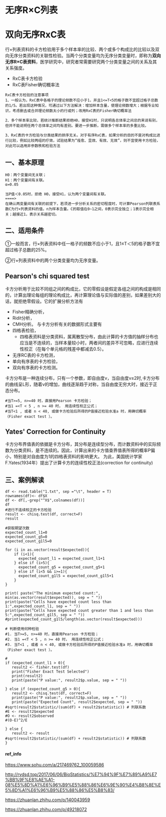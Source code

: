 # 无序R×C列表

# 双向无序RxC表
行×列表资料的卡方检验用于多个样本率的比较、两个或多个构成比的比较以及双向无序分类资料的关联性检验。当两个分类变量均为无序分类变量时，即称为**双向无序R×C表资料**，医学研究中，研究者常需要研究两个分类变量之间的关系及其关系强度。
+ RxC表卡方检验
+ RxC表Fisher确切概率法

```
RxC表卡方检验的注意事项
1、一般认为，RxC表中各格子的理论频数不应小于1，并且1<=T<5的格子数不宜超过格子总数的1/5。若出现这种情况，可通过以下方法解决：增加样本含量，使理论频数增大；根据专业知识，考虑删去或合并理论频数太小的行或列；改用RxC表的Fisher确切概率法

2、多个样本率比较，若统计推断结果拒绝H0，接受H1时，只说明各总体率之间总的来说有别，但并不能说明任两个总体率之间均有差别。要进一步推断，需做多个样本率的多重比较。

3、RxC表的卡方检验与分类结果的排序无关。对于有序RxC表，如果分析的目的不是对构成比进行比较，例如比较两组的疗效，试验结果为“痊愈、显效、有效、无效”，则不宜使用卡方检验，对此可以选用非参数秩和检验方法

```
## 一、基本原理
```
H0：两个变量间无关联；
H1：两个变量间有关联。
α=0.05
```
```
当P值＜0.05时，拒绝 H0，接受H1，认为两个变量间有关联。
====>
在确认两变量间有关联的前提下，若须进一步分析关系的密切程度时，可计算Pearson列联表系数C为行×列表资料的值，n为样本含量。C的取值在0~1之间，0表示完全独立；1表示完全相关；越接近1，表示关系越密切。
```

## 二、适用条件

①一般而言，行×列表资料中任一格子的频数不应小于1，且1≤T＜5的格子数不宜超过格子总数的25%。

②行×列表资料中的两个分类变量均为无序变量。


## Pearson's chi squared test
卡方分析用于比较不同组之间的构成比，它的零假设是假定各组之间的构成是相同的，计算出理论每组的理论构成比，再计算理论值与实际值的差别，如果差别大的话，就拒绝零假设。它的扩展分析方法有
- Fisher精确分析，
- Ridit分析，
- CMH分析。
与卡方分析有关的数据形式主要有
- 四格表检验，
  - 四格表资料是分类资料，属离散型分布，由此计算的卡方值的抽样分布也应当是不连续的，当样本量较小时，两者间的差异不可忽略，应进行连续性校正（在每个单元格的残差中都减去0.5）。
- 无序RC表的卡方检测，
- 单向有序表的卡方检验，
- 双向有序表的卡方检测。

卡方分布是一种连续分布，只有一个参数，即自由度ν，当自由度ν≤2时,卡方分布的曲线呈L形，随着ν的增加，曲线逐渐趋于对称，当自由度无穷大时，接近于正态分布。

```
#当T>=5, n>=40 时，直接用Pearson 卡方检验；
#当1 =<T < 5 , n >= 40 时， 用连续性校正公式；
#当T<1 , 或者 n < 40, 或做卡方检验后所得的P值接近检验水准a 时，用确切概率（Fisher exact test ）。
```

## Yates' Correction for Continuity
卡方分布界值表的依据是卡方分布，其分布是连续型分布，而计数资料中的实际频数为分类资料，是不连续的。因此，计算出来的卡方值查界值表所得的概率P偏小，特别是对自由度为1的四格表资料的影响更大。 为此，美国统计学家F.Yates(1934年）提出了计算卡方的连续性校正法(correction for continuity)


## 三、案例解读
```
df <- read.table("1.txt", sep ="\t", header = T)
rownames(df)<- df$X
df <- df[,-grep("^X$",colnames(df))]
df
#进行不连续校正的卡方检验
result <- chisq.test(df, correct=F)
result

#获取期望次数
expected_count_l1=0
expected_count_g5=0
expected_count_g1l5=0

for (i in as.vector(result$expected)){
    if (i<1){
      expected_count_l1 = expected_count_l1+1
    } else if (i>5){
      expected_count_g5 = expected_count_g5+1
    } else if (i<5 && i>=1){
      expected_count_g1l5 = expected_count_g1l5+1
    }
}

print( paste("The minimum expected count:", min(as.vector(result$expected)), sep = " "))
print(paste("Cells have expected count less than 1:",expected_count_l1, sep = " "))
print(paste("Cells have expected count greater than 1 and less than 5:",expected_count_g1l5, sep = " "))
#print(expected_count_g1l5/length(as.vector(result$expected)))

# 判断使用何种检验
#1. 当T>=5, n>=40 时，直接用Pearson 卡方检验；
#2. 当1 =<T < 5 , n >= 40 时， 用连续性校正公式；
#3. 当T<1 , 或者 n < 40, 或做卡方检验后所得的P值接近检验水准a 时，用确切概率（Fisher exact test ）。

#
if (expected_count_l1 > 0){
   result2 <- fisher.test(df)
   print("Fisher Exact Test Selected")
   print(result2)
   print(paste("P value:", result2$p.value, sep = " "))

} else if (expected_count_g5 > 0){
   result2 <- chisq.test(df, correct=F)
   print(paste("P value:", result2$p.value, sep = " "))
   print(paste("Expected Count", result2$expected, sep = " "))
#sqrt(result2$statistic/(sum(df) + result2$statistic)) # 列联系数
#E <- result2$expected
#O <- result2$observed
#(O-E)^2/E

} else {
   result2 <- result
#sqrt(result2$statistic/(sum(df) + result2$statistic)) # 列联系数
}

```

#### ref_info
https://www.sohu.com/a/217469762_100059586

http://rvdsd.top/2017/06/06/BioStatistics/%E7%94%9F%E7%89%A9%E7%BB%9F%E8%AE%A1-08%E5%8D%A1%E6%96%B9%E5%88%86%E6%9E%90%E4%B8%8E%E5%8D%A1%E6%96%B9%E5%88%86%E5%B8%83/

https://zhuanlan.zhihu.com/p/140043959

https://zhuanlan.zhihu.com/p/49218072

